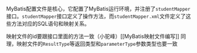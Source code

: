 MyBatis配置文件是核心，它配置了MyBatis运行环境，并注册了`studentMapper`接口。`studentMapper`接口定义了操作方法，而`studentMapper.xml`文件定义了这些方法对应的SQL语句和映射关系。


映射文件的id要跟接口里面的方法一致（小驼峰）[[MyBatis映射文件编写]]
同理，映射文件的`ResultType`等返回类型和`parameterType`参数类型也要一致